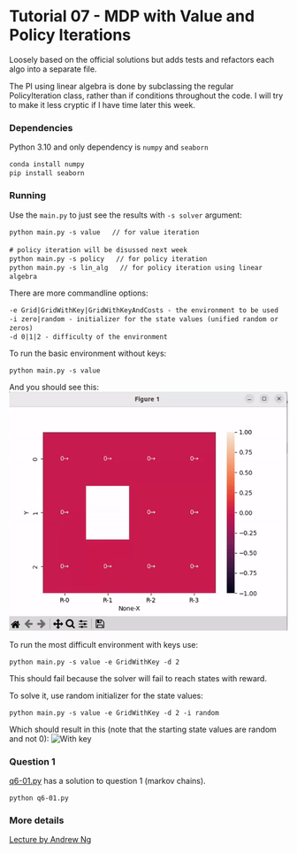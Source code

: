 # Tutorial 07 - MDP with Value and Policy Iterations

Loosely based on the official solutions but adds tests and refactors each algo into a separate file.

The PI using linear algebra is done by subclassing the regular PolicyIteration class, 
rather than if conditions throughout the code. I will try to make it less cryptic if I have time later this week.

### Dependencies
Python 3.10 and only dependency is `numpy` and `seaborn`

    conda install numpy
    pip install seaborn

### Running
Use the `main.py` to just see the results with `-s solver` argument:

    python main.py -s value   // for value iteration

    # policy iteration will be disussed next week
    python main.py -s policy   // for policy iteration
    python main.py -s lin_alg   // for policy iteration using linear algebra

There are more commandline options:

    -e Grid|GridWithKey|GridWithKeyAndCosts - the environment to be used
    -i zero|random - initializer for the state values (unified random or zeros) 
    -d 0|1|2 - difficulty of the environment

To run the basic environment without keys:

    python main.py -s value

And you should see this:
![Without Key](resources/without_key.gif)

To run the most difficult environment with keys use:

    python main.py -s value -e GridWithKey -d 2

This should fail because the solver will fail to reach states with reward.

To solve it, use random initializer for the state values:

    python main.py -s value -e GridWithKey -d 2 -i random

Which should result in this (note that the starting state values are random and not 0):
![With key](resources/with_key.gif)

### Question 1
[q6-01.py](q6-01.py) has a solution to question 1 (markov chains).

    python q6-01.py

### More details
[Lecture by Andrew Ng](https://www.youtube.com/watch?v=d5gaWTo6kDM&t=3198s)
